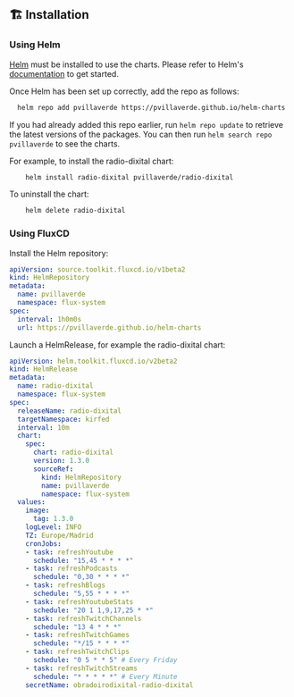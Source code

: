 ## 🏗️ Installation

### Using Helm

[Helm](https://helm.sh) must be installed to use the charts.  Please refer to Helm's [documentation](https://helm.sh/docs) to get started.

Once Helm has been set up correctly, add the repo as follows:
```bash
  helm repo add pvillaverde https://pvillaverde.github.io/helm-charts
```
If you had already added this repo earlier, run `helm repo update` to retrieve the latest versions of the packages.  You can then run `helm search repo pvillaverde` to see the charts.

For example, to install the radio-dixital chart:
```bash
    helm install radio-dixital pvillaverde/radio-dixital
```
To uninstall the chart:
```bash
    helm delete radio-dixital
```
### Using FluxCD
Install the Helm repository:
```yaml
apiVersion: source.toolkit.fluxcd.io/v1beta2
kind: HelmRepository
metadata:
  name: pvillaverde
  namespace: flux-system
spec:
  interval: 1h0m0s
  url: https://pvillaverde.github.io/helm-charts
```
Launch a HelmRelease, for example the radio-dixital chart:
```yaml
apiVersion: helm.toolkit.fluxcd.io/v2beta2
kind: HelmRelease
metadata:
  name: radio-dixital
  namespace: flux-system
spec:
  releaseName: radio-dixital
  targetNamespace: kirfed
  interval: 10m
  chart:
    spec:
      chart: radio-dixital
      version: 1.3.0
      sourceRef:
        kind: HelmRepository
        name: pvillaverde
        namespace: flux-system
  values:
    image:
      tag: 1.3.0
    logLevel: INFO
    TZ: Europe/Madrid
    cronJobs:
    - task: refreshYoutube
      schedule: "15,45 * * * *"
    - task: refreshPodcasts
      schedule: "0,30 * * * *"
    - task: refreshBlogs
      schedule: "5,55 * * * *"
    - task: refreshYoutubeStats
      schedule: "20 1 1,9,17,25 * *"
    - task: refreshTwitchChannels
      schedule: "13 4 * * *"
    - task: refreshTwitchGames
      schedule: "*/15 * * * *"
    - task: refreshTwitchClips
      schedule: "0 5 * * 5" # Every Friday
    - task: refreshTwitchStreams
      schedule: "* * * * *" # Every Minute
    secretName: obradoirodixital-radio-dixital
```
